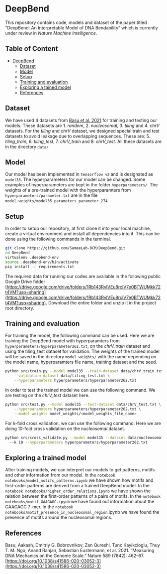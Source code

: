 # DeepBend
This repository contains code, models and dataset of the paper titled “DeepBend: An Interpretable Model of DNA Bendability” which is currently under review in *Nature Machine Intelligence*.

## Table of Content
- [DeepBend](#deepbend)
  - [Dataset](#dataset)
  - [Model](#model)
  - [Setup](#setup)
  - [Training and evaluation](#training-and-evaluation)
  - [Exploring a tained model](#exploring-a-trained-model)
  - [References](#references)
## Dataset
We have used 4 datasets from [Basu et al. 2021](#references) for training and testing our models. These datasets are 1. *random*, 2. *nucleosomal*, 3. *tiling* and 4. *chrV* datasets. For the *tiling* and *chrV* dataset, we designed special train and test datasets to avoid leakage due to overlapping sequences. These are: 5. *tiling_train*, 6. *tiling_test*, 7. *chrV_train* and 8. *chrV_test*. All these datasets are in the directory `data/`

## Model
Our model has been implemented in `tensorflow v2` and is designated as `model35`. The hyperparameters for our model can be changed. Some examples of hyperparameters are kept in the folder `hyperparameters/`. The weights of a pre-trained model with the hyperparamters from `hyperparameters/parameter.txt` are in the file `model_weights/model35_parameters_parameter_274`.

## Setup
In order to setup our repository, at first clone it into your local machine, create a virtual environment and install all dependencies into it. This can be done using the following commands in the terminal.
```bash
git clone https://github.com/SameeLab-BCM/DeepBend.git
cd DeepBend
virtualenv .deepbend-env
source .deepbend-env/bin/activate
pip install -r requirements.txt
```
The required data for running our codes are available in the following public Google Drive folder [https://drive.google.com/drive/folders/1Rb143RvlVEu8rciV7e0BTWUMkk72t4VM?usp=sharing](https://drive.google.com/drive/folders/1Rb143RvlVEu8rciV7e0BTWUMkk72t4VM?usp=sharing). Download the entire folder and unzip it in the project root directory.

## Training and evaluation
For training the model, the following command can be used. Here we are training the DeepBend model with hyperparamters from `hyperparameters/hyperparameter262.txt`, on the *chrV_train* dataset and using the tiling_test dataset for validation. The weights of the trained model will be saved in the directory `model_weights/` with the name depending on the model name, hyperparamters file name, training dataset and the seed. 
```bash
python src/train.py --model model35 --train-dataset data/chrV_train.txt \
    --validation-dataset data/tiling_test.txt \
    --hyperparameters hyperparameters/hyperparameter262.txt
```
In order to test the trained model we can use the following command. We are testing on the *chrV_test* dataset here.
```bash
python src/test.py --model model35 --test-dataset data/chrV_test.txt \
    --hyperparameters hyperparameters/hyperparameter262.txt \
    --model-weights model_weights/<model_weights_file_name>
```
For k-fold cross validation, we can use the following command. Here we are doing 10-fold cross validation on the *nucleosomal* dataset.
```bash
python src/cross_validate.py --model model35 --dataset data/nucleosomal.txt \ 
  --k 10 --hyperparameters hyperparameters/hyperparameter262.txt
```

## Exploring a trained model

After training models, we can interpret our models to get patterns, motifs and other information from our model.
In the `notebook notebooks/model_motifs_patterns.ipynb` we have shown how motifs and first-order patterns are derived from a trained DeepBend model.
In the `notebook notebooks/higher_order_relations.ipynb` we have shown the relation between the first-order patterns of a pairs of motifs.
In the `notebook notebooks/motif_GAAGAGC.ipynb` we have found out information about the GAAGAGC 7-mer. 
In the `notebook notebooks/motif_presence_in_nucleosomal_region`.ipynb we have found the presence of motifs around the nucleosomal regions.

## References
Basu, Aakash, Dmitriy G. Bobrovnikov, Zan Qureshi, Tunc Kayikcioglu, Thuy T. M. Ngo, Anand Ranjan, Sebastian Eustermann, et al. 2021. “Measuring DNA Mechanics on the Genome Scale.” Nature 589 (7842): 462–67. [https://doi.org/10.1038/s41586-020-03052-3](https://doi.org/10.1038/s41586-020-03052-3)
